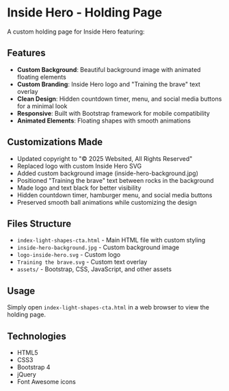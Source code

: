 # Inside Hero - Holding Page

A custom holding page for Inside Hero featuring:

## Features
- **Custom Background**: Beautiful background image with animated floating elements
- **Custom Branding**: Inside Hero logo and "Training the brave" text overlay
- **Clean Design**: Hidden countdown timer, menu, and social media buttons for a minimal look
- **Responsive**: Built with Bootstrap framework for mobile compatibility
- **Animated Elements**: Floating shapes with smooth animations

## Customizations Made
- Updated copyright to "© 2025 Websited, All Rights Reserved"
- Replaced logo with custom Inside Hero SVG
- Added custom background image (inside-hero-background.jpg)
- Positioned "Training the brave" text between rocks in the background
- Made logo and text black for better visibility
- Hidden countdown timer, hamburger menu, and social media buttons
- Preserved smooth ball animations while customizing the design

## Files Structure
- `index-light-shapes-cta.html` - Main HTML file with custom styling
- `inside-hero-background.jpg` - Custom background image
- `logo-inside-hero.svg` - Custom logo
- `Training the brave.svg` - Custom text overlay
- `assets/` - Bootstrap, CSS, JavaScript, and other assets

## Usage
Simply open `index-light-shapes-cta.html` in a web browser to view the holding page.

## Technologies
- HTML5
- CSS3
- Bootstrap 4
- jQuery
- Font Awesome icons
